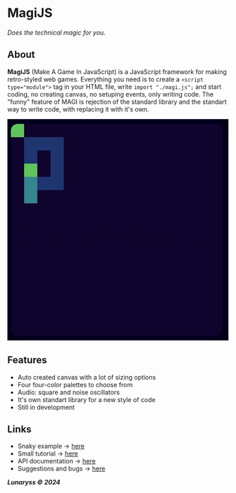 # MagiJS
*Does the technical magic for you.*

## About
**MagiJS** (Make A Game In JavaScript) is a JavaScript framework for making retro-styled web games.
Everything you need is to create a `<script type="module">` tag in your HTML file, write `import "./magi.js";` and start coding,
no creating canvas, no setuping events, only writing code.
The "funny" feature of MAGI is rejection of the standard library and the standart way to write code, with replacing it with it's own.

![-](showcase-1.gif)

## Features
- Auto created canvas with a lot of sizing options
- Four four-color palettes to choose from
- Audio: square and noise oscillators
- It's own standart library for a new style of code
- Still in development

## Links
- Snaky example -> [here]()
- Small tutorial -> [here]()
- API documentation -> [here]()
- Suggestions and bugs -> [here]()

***Lunaryss © 2024***
